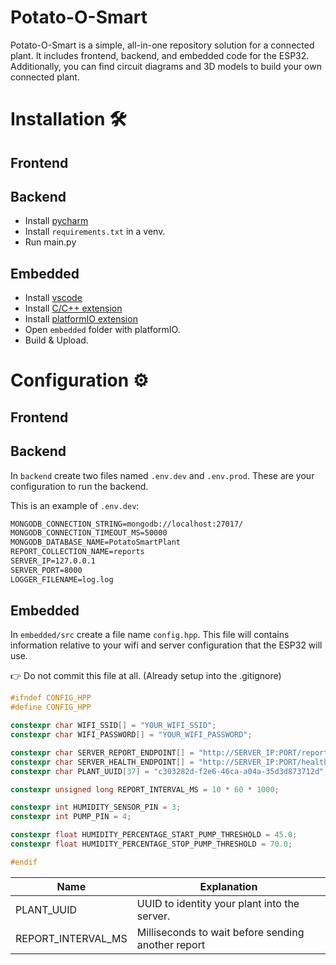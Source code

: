 
# Potato-O-Smart
Potato-O-Smart is a simple, all-in-one repository solution for a connected plant. It includes frontend, backend, and embedded code for the ESP32. Additionally, you can find circuit diagrams and 3D models to build your own connected plant.

# Installation 🛠️
## Frontend
## Backend
- Install [pycharm](https://www.jetbrains.com/help/pycharm/installation-guide.html)
- Install `requirements.txt` in a venv.
- Run main.py
## Embedded
- Install [vscode](https://code.visualstudio.com/download)
- Install [C/C++ extension](https://code.visualstudio.com/docs/languages/cpp)
- Install [platformIO extension](https://platformio.org/platformio-ide)
- Open `embedded` folder with platformIO.
- Build & Upload.

# Configuration ⚙️
## Frontend
## Backend
In `backend` create two files named `.env.dev` and `.env.prod`. These are your configuration to run the backend.

This is an example of `.env.dev`:
```md
MONGODB_CONNECTION_STRING=mongodb://localhost:27017/
MONGODB_CONNECTION_TIMEOUT_MS=50000
MONGODB_DATABASE_NAME=PotatoSmartPlant
REPORT_COLLECTION_NAME=reports
SERVER_IP=127.0.0.1
SERVER_PORT=8000
LOGGER_FILENAME=log.log
```
## Embedded
In `embedded/src` create a file name `config.hpp`. This file will contains information relative to your wifi and server configuration that the ESP32 will use.

:point_right: Do not commit this file at all. (Already setup into the .gitignore)

```hpp
#ifndef CONFIG_HPP
#define CONFIG_HPP

constexpr char WIFI_SSID[] = "YOUR_WIFI_SSID";
constexpr char WIFI_PASSWORD[] = "YOUR_WIFI_PASSWORD";

constexpr char SERVER_REPORT_ENDPOINT[] = "http://SERVER_IP:PORT/report";
constexpr char SERVER_HEALTH_ENDPOINT[] = "http://SERVER_IP:PORT/health";
constexpr char PLANT_UUID[37] = "c303282d-f2e6-46ca-a04a-35d3d873712d";

constexpr unsigned long REPORT_INTERVAL_MS = 10 * 60 * 1000;

constexpr int HUMIDITY_SENSOR_PIN = 3;
constexpr int PUMP_PIN = 4;

constexpr float HUMIDITY_PERCENTAGE_START_PUMP_THRESHOLD = 45.0;
constexpr float HUMIDITY_PERCENTAGE_STOP_PUMP_THRESHOLD = 70.0;

#endif
```

| Name           | Explanation       |
| -------------- | -------------- |
| PLANT_UUID     | UUID to identity your plant into the server.|
| REPORT_INTERVAL_MS | Milliseconds to wait before sending another report |


